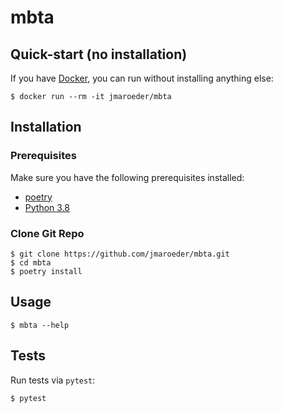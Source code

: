 # mbta

## Quick-start (no installation)

If you have [Docker](https://www.docker.com/), you can run without installing anything else:

```shell
$ docker run --rm -it jmaroeder/mbta
```

## Installation

### Prerequisites

Make sure you have the following prerequisites installed:

- [poetry](https://python-poetry.org/)
- [Python 3.8](https://www.python.org/)

### Clone Git Repo

```shell
$ git clone https://github.com/jmaroeder/mbta.git
$ cd mbta
$ poetry install
```

## Usage

```shell
$ mbta --help
```

## Tests

Run tests via `pytest`:

```shell
$ pytest
```
